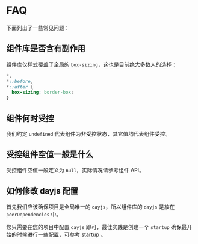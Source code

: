 # FAQ

下面列出了一些常见问题：

## 组件库是否含有副作用

组件库仅样式覆盖了全局的 `box-sizing`，这也是目前绝大多数人的选择：

```scss
*,
*::before,
*::after {
  box-sizing: border-box;
}
```

## 组件何时受控

我们约定 `undefined` 代表组件为非受控状态，其它值均代表组件受控。

## 受控组件空值一般是什么

受控组件空值一般定义为 `null`，实际情况请参考组件 API。

## 如何修改 dayjs 配置

首先我们应该确保项目是全局唯一的 `dayjs`，所以组件库的 `dayjs` 是放在 `peerDependencies` 中。

您只需要在您的项目中配置 `dayjs` 即可，最佳实践是创建一个 `startup` 确保最开始的时候进行一些配置，可参考 [startup](https://github.com/DevCloudFE/react-devui/tree/main/packages/platform/src/startup) 。
